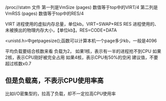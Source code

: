 /proc/<pid>/statm 文件
第一列是VmSize (pages)  数值等于top中的VIRT/4
第二列是VmRSS (pages) 数值等于top中的RES/4


VIRT	进程使用的虚拟内存总量，单位kb。VIRT=SWAP+RES
RES	进程使用的、未被换出的物理内存大小，【单位kb】。RES=CODE+DATA

<unistd.h>中getpagesize();函数可以计算本机一个page多少kb，一般是4096



平均负载要结合核数来看
负载为2，
如果1核，表示有一半的进程抢不到CPU
如果2核，表示CPU刚好被完全占用
如果4核，表示CPU有50%的空闲
建议值，不要超过核数x0.7

## 但是负载高，不表示CPU使用率高
比如I/O密集型的，拉高了负载，却不一定拉高CPU使用率